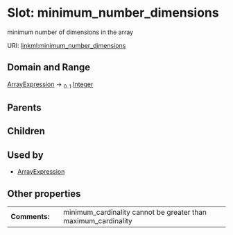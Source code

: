 
# Slot: minimum_number_dimensions

minimum number of dimensions in the array

URI: [linkml:minimum_number_dimensions](https://w3id.org/linkml/minimum_number_dimensions)


## Domain and Range

[ArrayExpression](ArrayExpression.md) &#8594;  <sub>0..1</sub> [Integer](types/Integer.md)

## Parents


## Children


## Used by

 * [ArrayExpression](ArrayExpression.md)

## Other properties

|  |  |  |
| --- | --- | --- |
| **Comments:** | | minimum_cardinality cannot be greater than maximum_cardinality |
